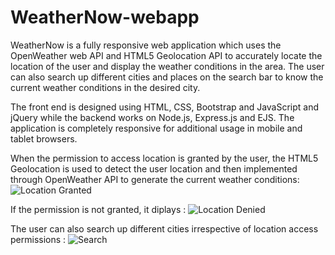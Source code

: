 # WeatherNow-webapp

WeatherNow is a fully responsive web application which uses the OpenWeather web API and HTML5 Geolocation API to accurately locate the location of the user and display the weather conditions in the area. The user can also search up different cities and places on the search bar to know the current weather conditions in the desired city. 

The front end is designed using HTML, CSS, Bootstrap and JavaScript and jQuery while the backend works on Node.js, Express.js and EJS. The application is completely responsive for additional usage in mobile and tablet browsers.

When the permission to access location is granted by the user, the HTML5 Geolocation is used to detect the user location and then implemented through OpenWeather API to generate the current weather conditions:
![Location Granted](https://octodex.github.com/images/granted.png)

If the permission is not granted, it diplays :
![Location Denied](https://octodex.github.com/images/denied.png)

The user can also search up different cities irrespective of location access permissions :
![Search](https://octodex.github.com/images/search.png)

